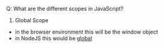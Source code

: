 Q: What are the different scopes in JavaScript?
1. Global Scope
* in the browser environment this will be the window object
* in NodeJS this would be [global](https://nodejs.org/api/globals.html#globals_global)